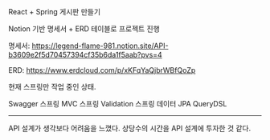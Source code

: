 React + Spring 게시판 만들기

Notion 기반 명세서 + ERD 테이블로 프로젝트 진행

명세서:
https://legend-flame-981.notion.site/API-b3609e2f5d70457394cf35b6da1f5aab?pvs=4

ERD:
https://www.erdcloud.com/p/xKFqYaQjbrWBfQoZp

현재 스프링만 작업 중인 상태.

Swagger
스프링 MVC
스프링 Validation
스프링 데이터 JPA
QueryDSL

--------

API 설계가 생각보다 어려움을 느꼈다.
상당수의 시간을 API 설계에 투자한 것 같다.
